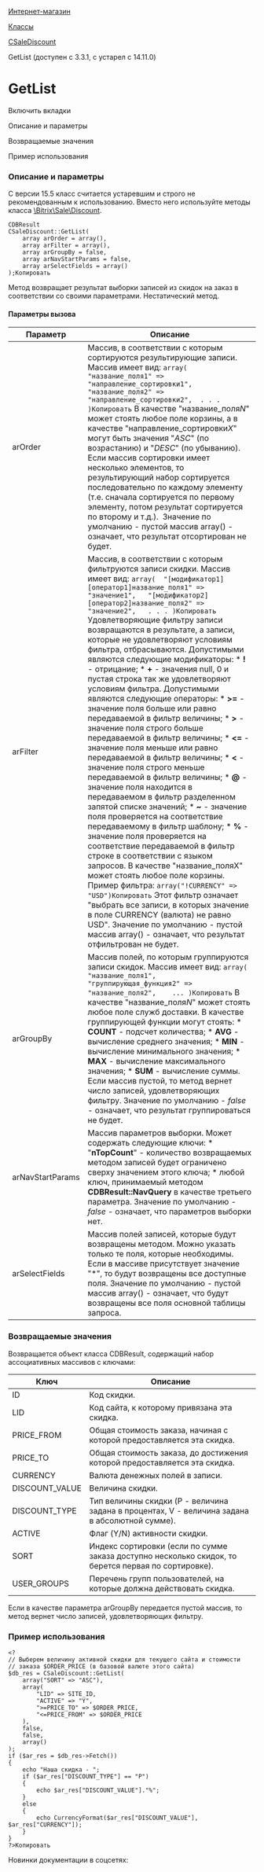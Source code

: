 [Интернет-магазин](/api_help/sale/index.php)

[Классы](/api_help/sale/classes/index.php)

[CSaleDiscount](/api_help/sale/classes/csalediscount/index.php)

GetList (доступен с 3.3.1, с устарел с 14.11.0)

GetList
=======

Включить вкладки

Описание и параметры

Возвращаемые значения

Пример использования

### Описание и параметры

С версии 15.5 класс считается устаревшим и строго не рекомендованным к использованию. Вместо него используйте методы класса [\Bitrix\Sale\Discount](https://dev.1c-bitrix.ru/api_d7/bitrix/sale/classes/discount/index.php).

```
CDBResult
CSaleDiscount::GetList(
	array arOrder = array(),
	array arFilter = array(),
	array arGroupBy = false,
	array arNavStartParams = false,
	array arSelectFields = array()
);Копировать
```

Метод возвращает результат выборки записей из скидок на заказ в соответствии со своими параметрами. Нестатический метод.

#### Параметры вызова

| Параметр | Описание |
| --- | --- |
| arOrder | Массив, в соответствии с которым сортируются результирующие записи. Массив имеет вид:  ``` array( 	"название_поля1" => "направление_сортировки1", 	"название_поля2" => "направление_сортировки2", 	. . . )Копировать ```  В качестве "название\_поля*N*" может стоять любое поле корзины, а в качестве "направление\_сортировки*X*" могут быть значения "*ASC*" (по возрастанию) и "*DESC*" (по убыванию).    Если массив сортировки имеет несколько элементов, то результирующий набор сортируется последовательно по каждому элементу (т.е. сначала сортируется по первому элементу, потом результат сортируется по второму и т.д.).     Значение по умолчанию - пустой массив array() - означает, что результат отсортирован не будет. |
| arFilter | Массив, в соответствии с которым фильтруются записи скидки. Массив имеет вид:  ``` array( 	"[модификатор1][оператор1]название_поля1" => "значение1", 	"[модификатор2][оператор2]название_поля2" => "значение2", 	. . . )Копировать ```  Удовлетворяющие фильтру записи возвращаются в результате, а записи, которые не удовлетворяют условиям фильтра, отбрасываются.    Допустимыми являются следующие модификаторы:  * **!** - отрицание; * **+** - значения null, 0 и пустая строка так же удовлетворяют условиям фильтра.  Допустимыми являются следующие операторы:  * **>=** - значение поля больше или равно передаваемой в фильтр величины; * **>** - значение поля строго больше передаваемой в фильтр величины; * **<=** - значение поля меньше или равно передаваемой в фильтр величины; * **<** - значение поля строго меньше передаваемой в фильтр величины; * **@** - значение поля находится в передаваемом в фильтр разделенном запятой списке значений; * **~** - значение поля проверяется на соответствие передаваемому в фильтр шаблону; * **%** - значение поля проверяется на соответствие передаваемой в фильтр строке в соответствии с языком запросов.  В качестве "название\_поляX" может стоять любое поле корзины.    Пример фильтра:  ``` array("!CURRENCY" => "USD")Копировать ```  Этот фильтр означает "выбрать все записи, в которых значение в поле CURRENCY (валюта) не равно USD".    Значение по умолчанию - пустой массив array() - означает, что результат отфильтрован не будет. |
| arGroupBy | Массив полей, по которым группируются записи скидок. Массив имеет вид:  ``` array( 	"название_поля1", 	"группирующая_функция2" => "название_поля2",  	... )Копировать ```  В качестве "название\_поля*N*" может стоять любое поле служб доставки. В качестве группирующей функции могут стоять:  * **COUNT** - подсчет количества; * **AVG** - вычисление среднего значения; * **MIN** - вычисление минимального значения; * **MAX** - вычисление максимального значения; * **SUM** - вычисление суммы.  Если массив пустой, то метод вернет число записей, удовлетворяющих фильтру.    Значение по умолчанию - *false* - означает, что результат группироваться не будет. |
| arNavStartParams | Массив параметров выборки. Может содержать следующие ключи:  * "**nTopCount**" - количество возвращаемых методом записей будет ограничено сверху значением этого ключа; * любой ключ, принимаемый методом  **CDBResult::NavQuery**   в качестве третьего параметра.  Значение по умолчанию - *false* - означает, что параметров выборки нет. |
| arSelectFields | Массив полей записей, которые будут возвращены методом. Можно указать только те поля, которые необходимы. Если в массиве присутствует значение "\*", то будут возвращены все доступные поля.    Значение по умолчанию - пустой массив array() - означает, что будут возвращены все поля основной таблицы запроса. |

### Возвращаемые значения

Возвращается объект класса CDBResult, содержащий набор ассоциативных массивов с ключами:

| Ключ | Описание |
| --- | --- |
| ID | Код скидки. |
| LID | Код сайта, к которому привязана эта скидка. |
| PRICE\_FROM | Общая стоимость заказа, начиная с которой предоставляется эта скидка. |
| PRICE\_TO | Общая стоимость заказа, до достижения которой предоставляется эта скидка. |
| CURRENCY | Валюта денежных полей в записи. |
| DISCOUNT\_VALUE | Величина скидки. |
| DISCOUNT\_TYPE | Тип величины скидки (P - величина задана в процентах, V - величина задана в абсолютной сумме). |
| ACTIVE | Флаг (Y/N) активности скидки. |
| SORT | Индекс сортировки (если по сумме заказа доступно несколько скидок, то берется первая по сортировке). |
| USER\_GROUPS | Перечень групп пользователей, на которые должна действовать скидка. |

Если в качестве параметра arGroupBy передается пустой массив, то метод вернет число записей, удовлетворяющих фильтру.

### Пример использования

```
<?
// Выберем величину активной скидки для текущего сайта и стоимости 
// заказа $ORDER_PRICE (в базовой валюте этого сайта)
$db_res = CSaleDiscount::GetList(
	array("SORT" => "ASC"),
	array(
		"LID" => SITE_ID, 
		"ACTIVE" => "Y", 
		">=PRICE_TO" => $ORDER_PRICE, 
		"<=PRICE_FROM" => $ORDER_PRICE
	),
	false,
	false,
	array()
);
if ($ar_res = $db_res->Fetch())
{
	echo "Наша скидка - ";
	if ($ar_res["DISCOUNT_TYPE"] == "P")
	{
		echo $ar_res["DISCOUNT_VALUE"]."%";
	}
	else
	{
		echo CurrencyFormat($ar_res["DISCOUNT_VALUE"], $ar_res["CURRENCY"]);
	}
}
?>Копировать
```

Новинки документации в соцсетях: